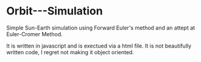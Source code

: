 # Orbit---Simulation
Simple Sun-Earth simulation using Forward Euler's method and an attept at Euler-Cromer Method. 

It is written in javascript and is exectued via a html file. It is not beautifully written code, I regret not making it object oriented.
